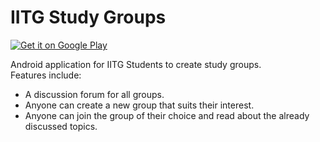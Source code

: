 # IITG Study Groups
<a href="https://play.google.com/store/apps/details?id=iitg.lastsem.manparvesh.iitgstudygroups">
<img alt="Get it on Google Play" src="http://steverichey.github.io/google-play-badge-svg/img/en_get.svg" />
</a>  

Android application for IITG Students to create study groups.  
Features include:  
- A discussion forum for all groups.
- Anyone can create a new group that suits their interest.
- Anyone can join the group of their choice and read about the already discussed topics.
